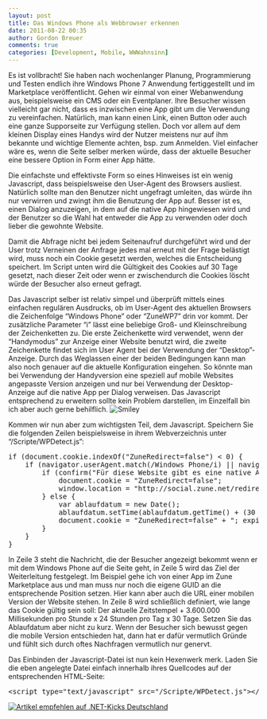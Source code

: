 ```yaml
---
layout: post
title: Das Windows Phone als Webbrowser erkennen
date: 2011-08-22 00:35
author: Gordon Breuer
comments: true
categories: [Development, Mobile, WWWahnsinn]
---
```

<p>Es ist vollbracht! Sie haben nach wochenlanger Planung, Programmierung und Testen endlich ihre Windows Phone 7 Anwendung fertiggestellt und im Marketplace ver&ouml;ffentlicht. Gehen wir einmal von einer Webanwendung aus, beispielsweise ein CMS oder ein Eventplaner. Ihre Besucher wissen vielleicht gar nicht, dass es inzwischen eine App gibt um die Verwendung zu vereinfachen. Nat&uuml;rlich, man kann einen Link, einen Button oder auch eine ganze Supporseite zur Verf&uuml;gung stellen. Doch vor allem auf dem kleinen Display eines Handys wird der Nutzer meistens nur auf ihm bekannte und wichtige Elemente achten, bsp. zum Anmelden. Viel einfacher w&auml;re es, wenn die Seite selber merken w&uuml;rde, dass der aktuelle Besucher eine bessere Option in Form einer App h&auml;tte.</p>
<p>Die einfachste und effektivste Form so eines Hinweises ist ein wenig Javascript, dass beispielsweise den User-Agent des Browsers ausliest. Nat&uuml;rlich sollte man den Benutzer nicht ungefragt umleiten, das w&uuml;rde ihn nur verwirren und zwingt ihm die Benutzung der App auf. Besser ist es, einen Dialog anzuzeigen, in dem auf die native App hingewiesen wird und der Benutzer so die Wahl hat entweder die App zu verwenden oder doch lieber die gewohnte Website.</p>
<p>Damit die Abfrage nicht bei jedem Seitenaufruf durchgef&uuml;hrt wird und der User trotz Verneinen der Anfrage jedes mal erneut mit der Frage bel&auml;stigt wird, muss noch ein Cookie gesetzt werden, welches die Entscheidung speichert. Im Script unten wird die G&uuml;ltigkeit des Cookies auf 30 Tage gesetzt, nach dieser Zeit oder wenn er zwischendurch die Cookies l&ouml;scht w&uuml;rde der Besucher also erneut gefragt.</p>
<p>Das Javascript selber ist relativ simpel und &uuml;berpr&uuml;ft mittels eines einfachen regul&auml;ren Ausdrucks, ob im User-Agent des aktuellen Browsers die Zeichenfolge &ldquo;Windows Phone&rdquo; oder &ldquo;ZuneWP7&rdquo; drin vor kommt. Der zus&auml;tzliche Parameter &ldquo;i&rdquo; l&auml;sst eine beliebige Gro&szlig;- und Kleinschreibung der Zeichenketten zu. Die erste Zeichenkette wird verwendet, wenn der &ldquo;Handymodus&rdquo; zur Anzeige einer Website benutzt wird, die zweite Zeichenkette findet sich im User Agent bei der Verwendung der &ldquo;Desktop&rdquo;-Anzeige. Durch das Weglassen einer der beiden Bedingungen kann man also noch genauer auf die aktuelle Konfiguration eingehen. So k&ouml;nnte man bei Verwendung der Handyversion eine speziell auf mobile Websites angepasste Version anzeigen und nur bei Verwendung der Desktop-Anzeige auf die native App per Dialog verweisen. Das Javascript entsprechend zu erweitern sollte kein Problem darstellen, im Einzelfall bin ich aber auch gerne behilflich. <img class="wlEmoticon wlEmoticon-smile" style="border-style: none;" src="http://anheledirwp.blob.core.windows.net/wordpress/2011/08/wlEmoticon-smile.png" alt="Smiley" /></p>
<p>Kommen wir nun aber zum wichtigsten Teil, dem Javascript. Speichern Sie die folgenden Zeilen beispielsweise in ihrem Webverzeichnis unter &ldquo;/Scripte/WPDetect.js&rdquo;:</p>
<pre class="brush: js; highlight: [3,5,8];">if (document.cookie.indexOf("ZuneRedirect=false") &lt; 0) {
    if (navigator.userAgent.match(/Windows Phone/i) || navigator.userAgent.match(/ZuneWP7/i)) {
        if (confirm("F&uuml;r diese Website gibt es eine native App f&uuml;r Windows Phone. M&ouml;chtest du zum Marketplace weitergeleitet werden?")) {            
            document.cookie = "ZuneRedirect=false"; 
            window.location = "http://social.zune.net/redirect?type=phoneApp&amp;id=&lt;GUID&gt;";
        } else {
            var ablaufdatum = new Date();
            ablaufdatum.setTime(ablaufdatum.getTime() + (30 * 3600000 * 24));
            document.cookie = "ZuneRedirect=false" + "; expires="+ ablaufdatum.toGMTString(); 
        }
    }
}</pre>
<p>In Zeile 3 steht die Nachricht, die der Besucher angezeigt bekommt wenn er mit dem Windows Phone auf die Seite geht, in Zeile 5 wird das Ziel der Weiterleitung festgelegt. Im Beispiel gehe ich von einer App im Zune Marketplace aus und man muss nur noch die eigene GUID an die entsprechende Position setzen. Hier kann aber auch die URL einer mobilen Version der Website stehen. In Zeile 8 wird schlie&szlig;lich definiert, wie lange das Cookie g&uuml;ltig sein soll: Der aktuelle Zeitstempel + 3.600.000 Millisekunden pro Stunde x 24 Stunden pro Tag x 30 Tage. Setzen Sie das Ablaufdatum aber nicht zu kurz. Wenn der Besucher sich bewusst gegen die mobile Version entschieden hat, dann hat er daf&uuml;r vermutlich Gr&uuml;nde und f&uuml;hlt sich durch oftes Nachfragen vermutlich nur genervt.</p>
<p>Das Einbinden der Javascript-Datei ist nun kein Hexenwerk merk. Laden Sie die eben angelegte Datei einfach innerhalb ihres Quellcodes auf der entsprechenden HTML-Seite:</p>
<pre class="brush: xml;">&lt;script type="text/javascript" src="/Scripte/WPDetect.js"&gt;&lt;/script&gt;</pre>
<p><a href="http://dotnet-kicks.de/kick/?url=http://old.gordon-breuer.de/post/2011/08/22/Das-Windows-Phone-als-Webbrowser-erkennen.aspx&amp;title=Das Windows Phone als Webbrowser erkennen&amp;description=Fast alle gr&ouml;&szlig;eren CMS und Blog-Systeme bieten die Option, f&uuml;r mobile Browser eine alternative Version der Website anzuzeigen. Was aber, wenn Sie sich noch mehr Arbeit gemacht haben und nicht nur eine mobile Version haben, sondern sogar eine native App f&uuml;r Windows Phone? Die Besucher der Website wissen davon unter Umst&auml;nden nicht einmal etwas, es wird also Zeit es ihnen zu sagen!" target="_blank"> <img src="http://dotnet-kicks.de/Services/Images/KickItImageGenerator.ashx?url=http://old.gordon-breuer.de/post/2011/08/22/Das-Windows-Phone-als-Webbrowser-erkennen.aspx" alt="Artikel empfehlen auf .NET-Kicks Deutschland" border="0" /> </a></p>

